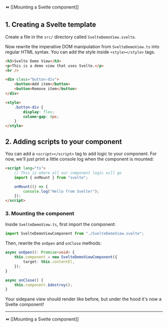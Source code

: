 ⏪ [[Mounting a Svelte component]]

## 1. Creating a Svelte template

Create a file in the `src/` directory called `SvelteDemoView.svelte`.

Now rewrite the imperative DOM manipulation from `SvelteDemoView.ts` into regular HTML syntax. You can add the style inside `<style></style>` tags.

```html
<h3>Svelte Demo View</h3>
<p>This is a demo view that uses Svelte.</p>
<hr />

<div class="button-div">
	<button>Add item</button>
	<button>Remove item</button>
</div>

<style>
	.button-div {
		display: flex;
		column-gap: 8px;
	}
</style>
```

## 2. Adding scripts to your component

You can add a `<script></script>` tag to add logic to your component. For now, we'll just print a little console log when the component is mounted:

```html
<script lang="ts">
	// This is where all our component logic will go
	import { onMount } from "svelte";

	onMount(() => {
		console.log("Hello from Svelte!");
	});
</script>
```

### 3. Mounting the component

Inside `SvelteDemoView.ts`, first import the component:

```ts
import SvelteDemoViewComponent from "./SvelteDemoView.svelte";
```

Then, rewrite the `onOpen` and `onClose` methods:

```ts
async onOpen(): Promise<void> {
	this.component = new SvelteDemoViewComponent({
		target: this.contentEl,
	});
}

async onClose() {
	this.component.$destroy();
}
```

Your sidepane view should render like before, but under the hood it's now a Svelte component!

---
⏪ [[Mounting a Svelte component]]